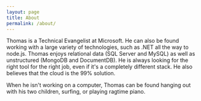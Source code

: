 ```yaml
---
layout: page
title: About
permalink: /about/
---
```


Thomas is a Technical Evangelist at Microsoft.  He can also be found working with a large variety of technologies, such as .NET all the way to node.js.  Thomas enjoys relational data (SQL Server and MySQL) as well as unstructured (MongoDB and DocumentDB).  He is always looking for the right tool for the right job, even if it's a completely different stack.  He also believes that the cloud is the 99% solution.

When he isn't working on a computer, Thomas can be found hanging out with his two children, surfing, or playing ragtime piano.